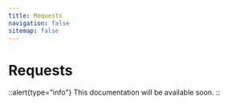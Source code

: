 ```yaml
---
title: Requests
navigation: false
sitemap: false
---
```


# Requests

::alert{type="info"}
This documentation will be available soon.
::